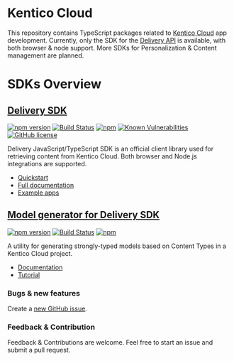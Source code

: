 # Kentico Cloud

This repository contains TypeScript packages related to [Kentico Cloud](https://kenticocloud.com/) app development. Currently, only the SDK for the [Delivery API](https://developer.kenticocloud.com/docs/getting-content) is available, with both browser & node support. More SDKs for Personalization & Content management are planned.

# SDKs Overview

## [Delivery SDK](https://github.com/Enngage/KenticoCloudDeliveryTypeScriptSDK/tree/master/packages/delivery)

[![npm version](https://badge.fury.io/js/kentico-cloud-delivery.svg)](https://www.npmjs.com/package/kentico-cloud-delivery)
[![Build Status](https://api.travis-ci.org/Enngage/kentico-cloud-js.svg?branch=master)](https://travis-ci.org/Enngage/kentico-cloud-js)
[![npm](https://img.shields.io/npm/dt/kentico-cloud-delivery.svg)](https://www.npmjs.com/package/kentico-cloud-delivery)
[![Known Vulnerabilities](https://snyk.io/test/github/enngage/kentico-cloud-js/badge.svg)](https://snyk.io/test/github/enngage/kentico-cloud-js)
[![GitHub license](https://img.shields.io/github/license/Enngage/kentico-cloud-js.svg)](https://github.com/Enngage/kentico-cloud-js)

Delivery JavaScript/TypeScript SDK is an official client library used for retrieving content from Kentico Cloud. Both browser and Node.js integrations are supported.

* [Quickstart](https://github.com/Enngage/kentico-cloud-js/tree/master/packages/delivery)
* [Full documentation](https://github.com/Enngage/kentico-cloud-js/blob/master/doc/delivery.md)
* [Example apps](https://github.com/Enngage/kentico-cloud-js/tree/master/examples)

## [Model generator for Delivery SDK](https://github.com/Enngage/kentico-cloud-js/tree/master/packages/model-generator)

[![npm version](https://badge.fury.io/js/kentico-cloud-model-generator-utility.svg)](https://www.npmjs.com/package/kentico-cloud-model-generator-utility)
[![Build Status](https://api.travis-ci.org/Enngage/kentico-cloud-js.svg?branch=master)](https://travis-ci.org/Enngage/kentico-cloud-js)
[![npm](https://img.shields.io/npm/dt/kentico-cloud-model-generator-utility.svg)](https://www.npmjs.com/package/kentico-cloud-model-generator-utility)

A utility for generating strongly-typed models based on Content Types in a Kentico Cloud project.

* [Documentation](https://github.com/Enngage/kentico-cloud-js/tree/master/packages/model-generator)
* [Tutorial](https://developer.kenticocloud.com/docs/strongly-typed-models)


### Bugs & new features

Create a [new GitHub issue](https://github.com/Enngage/kentico-cloud-js/issues/new).

### Feedback & Contribution

Feedback & Contributions are welcome. Feel free to start an issue and submit a pull request.
